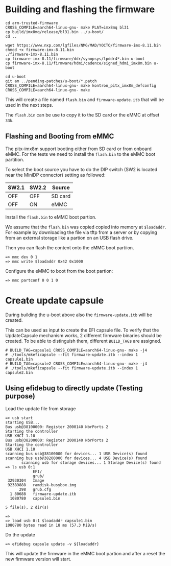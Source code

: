 # Building and flashing the firmware

	cd arm-trusted-firmware
	CROSS_COMPILE=aarch64-linux-gnu- make PLAT=imx8mq bl31
	cp build/imx8mq/release/bl31.bin ../u-boot/
	cd ..

	wget https://www.nxp.com/lgfiles/NMG/MAD/YOCTO/firmware-imx-8.11.bin
	chmod +x firmware-imx-8.11.bin
	./firmware-imx-8.11.bin
	cp firmware-imx-8.11/firmware/ddr/synopsys/lpddr4*.bin u-boot
	cp firmware-imx-8.11/firmware/hdmi/cadence/signed_hdmi_imx8m.bin u-boot

	cd u-boot
	git am ../pending-patches/u-boot/*.patch
	CROSS_COMPILE=aarch64-linux-gnu- make kontron_pitx_imx8m_defconfig
	CROSS_COMPILE=aarch64-linux-gnu- make

This will create a file named `flash.bin` and `firmware-update.itb` that will
be used in the next steps.

The `flash.bin` can be use to copy it to the SD card or the eMMC at offset `33k`.

## Flashing and Booting from eMMC

The pitx-imx8m support booting either from SD card or from onboard eMMC.
For the tests we need to install the `flash.bin` to the eMMC boot partition.

To select the boot source you have to do the DIP switch (SW2 is located near
the MiniDP connector) setting as followed:

| SW2.1 | SW2.2 | Source  |
| ----- | ----- | ------- |
| OFF   | OFF   | SD card |
| OFF   | ON    | eMMC    |

Install the `flash.bin` to eMMC boot partion.

We assume that the `flash.bin` was copied copied into memory at `$loadaddr`.
For example by downloading the file via tftp from a server or by copying
from an external storage like a partion on an USB flash drive.

Then you can flash the content onto the eMMC boot partiion.

    => mmc dev 0 1
    => mmc write $loadaddr 0x42 0x1000

Configure the eMMC to boot from the boot partion:

    => mmc partconf 0 0 1 0

# Create update capsule

During building the u-boot above also the `firmware-update.itb` will be created.

This can be used as input to create the EFI capsule file. To verify that
the UpdateCapsule mechanism works, 2 different firmware binaries should
be created. To be able to distinguish them, different `BUILD_TAG`s are assigned.

    # BUILD_TAG=capsule1 CROSS_COMPILE=aarch64-linux-gnu- make -j4
    # ./tools/mkeficapsule --fit firmware-update.itb --index 1 capsule1.bin
    # BUILD_TAG=capsule2 CROSS_COMPILE=aarch64-linux-gnu- make -j4
    # ./tools/mkeficapsule --fit firmware-update.itb --index 1 capsule2.bin


## Using efidebug to directly update (Testing purpose)

Load the update file from storage

	=> usb start
    starting USB...
    Bus usb@38100000: Register 2000140 NbrPorts 2
    Starting the controller
    USB XHCI 1.10
    Bus usb@38200000: Register 2000140 NbrPorts 2
    Starting the controller
    USB XHCI 1.10
    scanning bus usb@38100000 for devices... 1 USB Device(s) found
    scanning bus usb@38200000 for devices... 4 USB Device(s) found
           scanning usb for storage devices... 1 Storage Device(s) found
    => ls usb 0:1
                EFI/
                grub/
     32930304   Image
     92389888   ramdisk-busybox.img
          298   grub.cfg
      1 80688   firmware-update.itb
      1080780   capsule1.bin

    5 file(s), 2 dir(s)

    =>
	=> load usb 0:1 $loadaddr capsule1.bin
    1080780 bytes read in 18 ms (57.3 MiB/s)

Do the update

    => efidebug capsule update -v ${loadaddr}

This will update the firmware in the eMMC boot partion and after a reset the
new firmware version will start.
